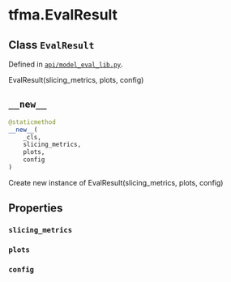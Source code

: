 <div itemscope itemtype="http://developers.google.com/ReferenceObject">
<meta itemprop="name" content="tfma.EvalResult" />
<meta itemprop="path" content="Stable" />
<meta itemprop="property" content="slicing_metrics"/>
<meta itemprop="property" content="plots"/>
<meta itemprop="property" content="config"/>
<meta itemprop="property" content="__new__"/>
</div>

# tfma.EvalResult

## Class `EvalResult`





Defined in [`api/model_eval_lib.py`](https://github.com/tensorflow/model-analysis/tree/master/tensorflow_model_analysis/api/model_eval_lib.py).

<!-- Placeholder for "Used in" -->

EvalResult(slicing_metrics, plots, config)

<h2 id="__new__"><code>__new__</code></h2>

``` python
@staticmethod
__new__(
    _cls,
    slicing_metrics,
    plots,
    config
)
```

Create new instance of EvalResult(slicing_metrics, plots, config)



## Properties

<h3 id="slicing_metrics"><code>slicing_metrics</code></h3>



<h3 id="plots"><code>plots</code></h3>



<h3 id="config"><code>config</code></h3>





